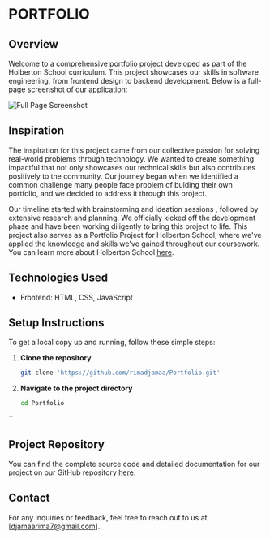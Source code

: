 # PORTFOLIO

## Overview
Welcome to a comprehensive portfolio project developed as part of the Holberton School curriculum. This project showcases our skills in software engineering, from frontend design to backend development. Below is a full-page screenshot of our application:

![Full Page Screenshot](/Portfolio/assets/My%20Portfolio.png)

## Inspiration
The inspiration for this project came from our collective passion for solving real-world problems through technology. We wanted to create something impactful that not only showcases our technical skills but also contributes positively to the community. Our journey began when we identified a common challenge many people face problem of bulding their own portfolio, and we decided to address it through this project.

Our timeline started with brainstorming and ideation sessions , followed by extensive research and planning. We officially kicked off the development phase and have been working diligently to bring this project to life. This project also serves as a Portfolio Project for Holberton School, where we've applied the knowledge and skills we've gained throughout our coursework. You can learn more about Holberton School [here](https://www.holbertonschool.com).

## Technologies Used
- Frontend: HTML, CSS, JavaScript

## Setup Instructions
To get a local copy up and running, follow these simple steps:

1. **Clone the repository**
    ```sh
    git clone 'https://github.com/rimadjamaa/Portfolio.git'
    ```
2. **Navigate to the project directory**
    ```sh
    cd Portfolio
    ```
``

## Project Repository
You can find the complete source code and detailed documentation for our project on our GitHub repository [here](https://github.com/rimadjamaa/Portfolio.git).

## Contact
For any inquiries or feedback, feel free to reach out to us at [djamaarima7@gmail.com].
